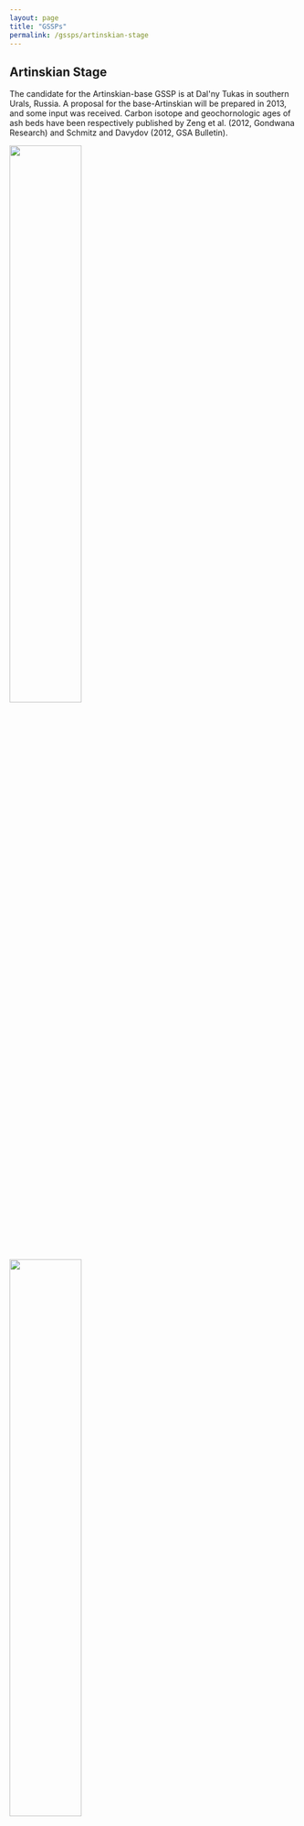 ```yaml
---
layout: page
title: "GSSPs"
permalink: /gssps/artinskian-stage
---
```

## Artinskian Stage

The candidate for the Artinskian-base GSSP is at Dal'ny Tukas in southern Urals, Russia. A proposal for the base-Artinskian will be prepared in 2013, and some input was received. Carbon isotope and geochornologic ages of ash beds have been respectively published by Zeng et al. (2012, Gondwana Research) and Schmitz and Davydov (2012, GSA Bulletin).

<img src="https://stratigraphy.org/subcommission-permian/images/20121106160444610.png" alt="" style="width:50%" />  

<img src="https://stratigraphy.org/subcommission-permian/images/20121106095517937.png" alt="" style="width:50%" />  
